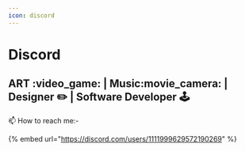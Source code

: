 ```yaml
---
icon: discord
---
```


# Discord

## ART :video\_game: | Music:movie\_camera: | Designer :pencil2: | Software Developer :joystick:



📫 How to reach me:- &#x20;

{% embed url="https://discord.com/users/1111999629572190269" %}
